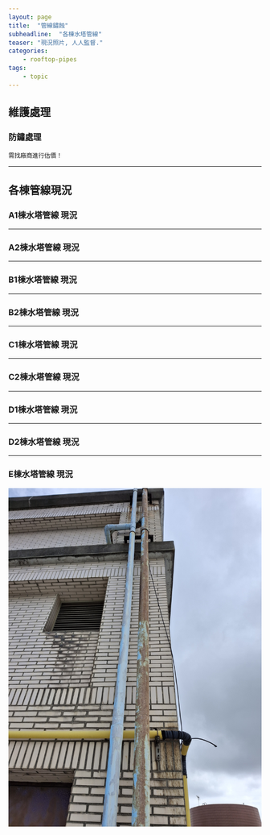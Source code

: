```yaml
---
layout: page
title:  "管線鏽蝕"
subheadline:  "各棟水塔管線"
teaser: "現況照片, 人人監督."
categories:
    - rooftop-pipes
tags:
    - topic
---
```

## 維護處理

### 防鏽處理
`需找廠商進行估價！`<br>

---
## 各棟管線現況

### A1棟水塔管線 現況

---
### A2棟水塔管線 現況

---
### B1棟水塔管線 現況

---
### B2棟水塔管線 現況

---
### C1棟水塔管線 現況

---
### C2棟水塔管線 現況

---
### D1棟水塔管線 現況

---
### D2棟水塔管線 現況

---
### E棟水塔管線 現況
![](https://github.com/coconutcity30050/community27/blob/gh-pages/assets/place/E1%E9%A0%82%E6%A8%93_%E6%B0%B4%E5%A1%94%E7%AE%A1%E7%B7%9A.jpg?raw=true)

